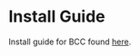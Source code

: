 # Install Guide

Install guide for BCC found [here](https://github.com/iovisor/bcc/blob/master/INSTALL.md).
